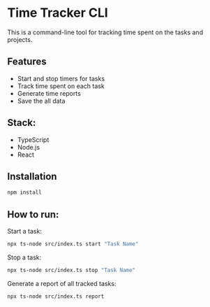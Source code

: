 # Time Tracker CLI

This is a command-line tool for tracking time spent on the tasks and projects.

## Features

- Start and stop timers for tasks
- Track time spent on each task
- Generate time reports
- Save the all data

## Stack:

- TypeScript
- Node.js
- React

## Installation

```sh
npm install
```

## How to run:

Start a task:

```sh
npx ts-node src/index.ts start "Task Name"
```

Stop a task:

```sh
npx ts-node src/index.ts stop "Task Name"
```

Generate a report of all tracked tasks:

```sh
npx ts-node src/index.ts report
```
